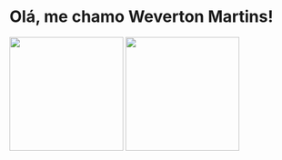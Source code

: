 # Olá, me chamo Weverton Martins!

<section>
  <img height=200 align="center" src="https://github-readme-stats.vercel.app/api?username=Weverton-Martins-Digital&show_icons=true&theme=neon"/>
  <img height=200 align="center" src="https://github-readme-stats.vercel.app/api/top-langs/?username=Weverton-Martins-Digital&layout=compact&theme=neon"/>
</section>
